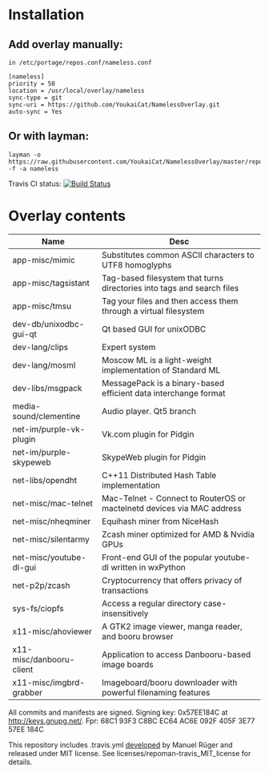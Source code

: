 # Installation

## Add overlay manually:
```
in /etc/portage/repos.conf/nameless.conf

[nameless]
priority = 50
location = /usr/local/overlay/nameless
sync-type = git
sync-uri = https://github.com/YoukaiCat/NamelessOverlay.git
auto-sync = Yes
```

## Or with layman:
```
layman -o https://raw.githubusercontent.com/YoukaiCat/NamelessOverlay/master/repositories.xml -f -a nameless
```

Travis CI status: [![Build Status](https://travis-ci.org/YoukaiCat/NamelessOverlay.svg)](https://travis-ci.org/YoukaiCat/NamelessOverlay)

# Overlay contents
| Name                               | Desc                                                                   |
|------------------------------------|------------------------------------------------------------------------|
| app-misc/mimic                     | Substitutes common ASCII characters to UTF8 homoglyphs                 |
| app-misc/tagsistant                | Tag-based filesystem that turns directories into tags and search files |
| app-misc/tmsu                      | Tag your files and then access them through a virtual filesystem       |
| dev-db/unixodbc-gui-qt             | Qt based GUI for unixODBC                                              |
| dev-lang/clips                     | Expert system                                                          |
| dev-lang/mosml                     | Moscow ML is a light-weight implementation of Standard ML              |
| dev-libs/msgpack                   | MessagePack is a binary-based efficient data interchange format        |
| media-sound/clementine             | Audio player. Qt5 branch                                               |
| net-im/purple-vk-plugin            | Vk.com plugin for Pidgin                                               |
| net-im/purple-skypeweb             | SkypeWeb plugin for Pidgin                                             |
| net-libs/opendht                   | C++11 Distributed Hash Table implementation                            |
| net-misc/mac-telnet                | Mac-Telnet - Connect to RouterOS or mactelnetd devices via MAC address |
| net-misc/nheqminer                 | Equihash miner from NiceHash                                           |
| net-misc/silentarmy                | Zcash miner optimized for AMD & Nvidia GPUs                            |
| net-misc/youtube-dl-gui            | Front-end GUI of the popular youtube-dl written in wxPython            |
| net-p2p/zcash                      | Cryptocurrency that offers privacy of transactions                     |
| sys-fs/ciopfs                      | Access a regular directory case-insensitively                          |
| x11-misc/ahoviewer                 | A GTK2 image viewer, manga reader, and booru browser                   |
| x11-misc/danbooru-client           | Application to access Danbooru-based image boards                      |
| x11-misc/imgbrd-grabber            | Imageboard/booru downloader with powerful filenaming features          |

All commits and manifests are signed. Signing key: 0x57EE184C at http://keys.gnupg.net/. Fpr: 68C1 93F3 C8BC EC64 AC6E  092F 405F 3E77 57EE 184C

This repository includes .travis.yml [developed](https://github.com/mrueg/repoman-travis) by Manuel Rüger and released under MIT license. See licenses/repoman-travis_MIT_license for details.
